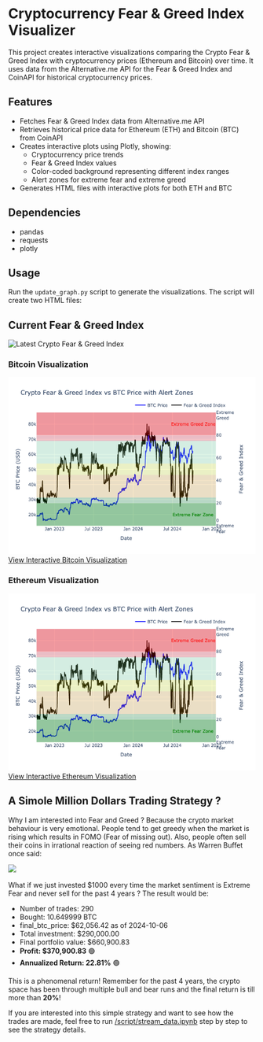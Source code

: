 # Cryptocurrency Fear & Greed Index Visualizer

This project creates interactive visualizations comparing the Crypto Fear & Greed Index with cryptocurrency prices (Ethereum and Bitcoin) over time. It uses data from the Alternative.me API for the Fear & Greed Index and CoinAPI for historical cryptocurrency prices.

## Features

- Fetches Fear & Greed Index data from Alternative.me API
- Retrieves historical price data for Ethereum (ETH) and Bitcoin (BTC) from CoinAPI
- Creates interactive plots using Plotly, showing:
  - Cryptocurrency price trends
  - Fear & Greed Index values
  - Color-coded background representing different index ranges
  - Alert zones for extreme fear and extreme greed
- Generates HTML files with interactive plots for both ETH and BTC

## Dependencies

- pandas
- requests
- plotly

## Usage

Run the `update_graph.py` script to generate the visualizations. The script will create two HTML files:

## Current Fear & Greed Index

<img src="https://alternative.me/crypto/fear-and-greed-index.png" alt="Latest Crypto Fear & Greed Index" />

### Bitcoin Visualization
![Bitcoin Visualization](interactive_plot_bitcoin.png)<br>
[View Interactive Bitcoin Visualization](https://yangforbig.github.io/Crypto-Fear-Greed-Index-Graph/interactive_plot_bitcoin.html)

### Ethereum Visualization
![Ethereum Visualization](interactive_plot_bitcoin.png)<br>
[View Interactive Ethereum Visualization](https://yangforbig.github.io/Crypto-Fear-Greed-Index-Graph/interactive_plot_eth.html)


## A Simole Million Dollars Trading Strategy ?

Why I am interested into Fear and Greed ? Because the crypto market behaviour is very emotional. People tend to get greedy when the market is rising which results in FOMO (Fear of missing out). Also, people often sell their coins in irrational reaction of seeing red numbers. As Warren Buffet once said:

<img src="https://i0.wp.com/www.qropsspecialists.com/wp-content/uploads/2022/06/warren-buffett-greedy-fearful.jpg?fit=1080%2C380&ssl=1">

What if we just invested $1000 every time the market sentiment is Extreme Fear and never sell for the past 4 years ? The result would be: <br>

- Number of trades: 290
- Bought: 10.649999 BTC
- final_btc_price: $62,056.42 as of 2024-10-06
- Total investment: $290,000.00
- Final portfolio value: $660,900.83
- **Profit: $370,900.83** 🟢
- **Annualized Return: 22.81%** 🟢

This is a phenomenal return! Remember for the past 4 years, the crypto space has been through multiple bull and bear runs and the final return is till more than **20%**!

If you are interested into this simple strategy and want to see how the trades are made, feel free to run [/script/stream_data.ipynb](/script/stream_data.ipynb) step by step to see the strategy details.

